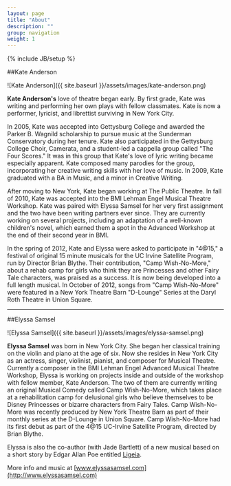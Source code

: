 ```yaml
---
layout: page
title: "About"
description: ""
group: navigation
weight: 1
---
```

{% include JB/setup %}

##Kate Anderson

![Kate Anderson]({{ site.baseurl }}/assets/images/kate-anderson.png)

**Kate Anderson's** love of theatre began early. By first grade, Kate was writing and performing her own plays with fellow classmates. Kate is now a performer, lyricist, and librettist surviving in New York City.

In 2005, Kate was accepted into Gettysburg College and awarded the Parker B. Wagnild scholarship to pursue music at the Sunderman Conservatory during her tenure. Kate also participated in the Gettysburg College Choir, Camerata, and a student-led a cappella group called "The Four Scores." It was in this group that Kate's love of lyric writing became especially apparent. Kate composed many parodies for the group, incorporating her creative writing skills with her love of music. In 2009, Kate graduated with a BA in Music, and a minor in Creative Writing.

After moving to New York, Kate began working at The Public Theatre. In fall of 2010, Kate was accepted into the BMI Lehman Engel Musical Theatre Workshop. Kate was paired with Elyssa Samsel for her very first assignment and the two have been writing partners ever since. They are currently working on several projects, including an adaptation of a well-known children's novel, which earned them a spot in the Advanced Workshop at the end of their second year in BMI.

In the spring of 2012, Kate and Elyssa were asked to participate in "4@15," a festival of original 15 minute musicals for the UC Irvine Satellite Program, run by Director Brian Blythe. Their contribution, "Camp Wish-No-More," about a rehab camp for girls who think they are Princesses and other Fairy Tale characters, was praised as a success. It is now being developed into a full length musical. In October of 2012, songs from "Camp Wish-No-More" were featured in a New York Theatre Barn "D-Lounge" Series at the Daryl Roth Theatre in Union Square.

***

##Elyssa Samsel

![Elyssa Samsel]({{ site.baseurl }}/assets/images/elyssa-samsel.png)

**Elyssa Samsel** was born in New York City. She began her classical training on the violin and piano at the age of six. Now she resides in New York City as an actress, singer, violinist, pianist, and composer for Musical Theatre. Currently a composer in the BMI Lehman Engel Advanced Musical Theatre Workshop, Elyssa is working on projects inside and outside of the workshop with fellow member, Kate Anderson. The two of them are currently writing an original Musical Comedy called Camp Wish-No-More, which takes place at a rehabilitation camp for delusional girls who believe themselves to be Disney Princesses or bizarre characters from Fairy Tales. Camp Wish-No-More was recently produced by New York Theatre Barn as part of their monthly series at the D-Lounge in Union Square. Camp Wish-No-More had its first debut as part of the 4@15 UC-Irvine Satellite Program, directed by Brian Blythe.

Elyssa is also the co-author (with Jade Bartlett) of a new musical based on a short story by Edgar Allan Poe entitled [Ligeia](http://ligeiathemusical.com).

More info and music at [www.elyssasamsel.com](http://www.elyssasamsel.com)
